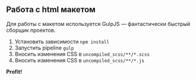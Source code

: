 ## Работа с html макетом

Для работы с макетом используется GulpJS — фантастически быстрый сборщик проектов.

1. Установить зависимости `npm install`
2. Запустить pipeline `gulp`
3. Вносить изменения CSS в `uncompiled_scss/**/*.scss`
4. Вносить изменения CSS в `uncompiled_scss/**/*.js`

**Profit!**
